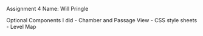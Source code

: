 Assignment 	4
Name:		Will Pringle

Optional Components I did
	- Chamber and Passage View
	- CSS style sheets
	- Level Map